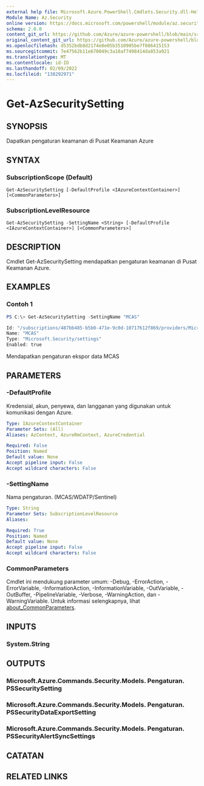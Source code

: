 ```yaml
---
external help file: Microsoft.Azure.PowerShell.Cmdlets.Security.dll-Help.xml
Module Name: Az.Security
online version: https://docs.microsoft.com/powershell/module/az.security/Get-AzSecuritySetting
schema: 2.0.0
content_git_url: https://github.com/Azure/azure-powershell/blob/main/src/Security/Security/help/Get-AzSecuritySetting.md
original_content_git_url: https://github.com/Azure/azure-powershell/blob/main/src/Security/Security/help/Get-AzSecuritySetting.md
ms.openlocfilehash: d5352bdb8d2174e0e05b3510905be7f086415153
ms.sourcegitcommit: 7e47562b11e670049c3a18af7498414da853a921
ms.translationtype: MT
ms.contentlocale: id-ID
ms.lasthandoff: 02/09/2022
ms.locfileid: "138292971"
---
```

# Get-AzSecuritySetting

## SYNOPSIS
Dapatkan pengaturan keamanan di Pusat Keamanan Azure

## SYNTAX

### SubscriptionScope (Default)
```
Get-AzSecuritySetting [-DefaultProfile <IAzureContextContainer>] [<CommonParameters>]
```

### SubscriptionLevelResource
```
Get-AzSecuritySetting -SettingName <String> [-DefaultProfile <IAzureContextContainer>] [<CommonParameters>]
```

## DESCRIPTION
Cmdlet Get-AzSecuritySetting mendapatkan pengaturan keamanan di Pusat Keamanan Azure.

## EXAMPLES

### Contoh 1
```powershell
PS C:\> Get-AzSecuritySetting -SettingName "MCAS"

Id: "/subscriptions/487bb485-b5b0-471e-9c0d-10717612f869/providers/Microsoft.Security/settings/MCAS"
Name: "MCAS"
Type: "Microsoft.Security/settings"
Enabled: true
```

Mendapatkan pengaturan ekspor data MCAS   

## PARAMETERS

### -DefaultProfile
Kredensial, akun, penyewa, dan langganan yang digunakan untuk komunikasi dengan Azure.

```yaml
Type: IAzureContextContainer
Parameter Sets: (All)
Aliases: AzContext, AzureRmContext, AzureCredential

Required: False
Position: Named
Default value: None
Accept pipeline input: False
Accept wildcard characters: False
```

### -SettingName
Nama pengaturan. (MCAS/WDATP/Sentinel)

```yaml
Type: String
Parameter Sets: SubscriptionLevelResource
Aliases:

Required: True
Position: Named
Default value: None
Accept pipeline input: False
Accept wildcard characters: False
```

### CommonParameters
Cmdlet ini mendukung parameter umum: -Debug, -ErrorAction, -ErrorVariable, -InformationAction, -InformationVariable, -OutVariable, -OutBuffer, -PipelineVariable, -Verbose, -WarningAction, dan -WarningVariable. Untuk informasi selengkapnya, lihat [about_CommonParameters](http://go.microsoft.com/fwlink/?LinkID=113216).

## INPUTS

### System.String

## OUTPUTS

### Microsoft.Azure.Commands.Security.Models. Pengaturan. PSSecuritySetting
### Microsoft.Azure.Commands.Security.Models. Pengaturan. PSSecurityDataExportSetting
### Microsoft.Azure.Commands.Security.Models. Pengaturan. PSSecurityAlertSyncSettings

## CATATAN

## RELATED LINKS
